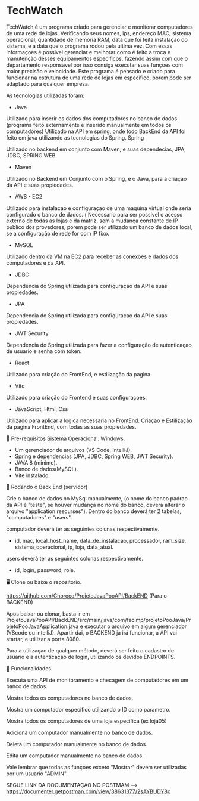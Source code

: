 # TechWatch

TechWatch é um programa criado para gerenciar e monitorar computadores de uma rede de lojas. Verificando seus nomes, ips, endereço MAC, sistema operacional, quantidade de memoria RAM, data que foi feita instalaçao do sistema, e a data que o programa rodou pela ultima vez. Com essas informaçoes é possivel gerenciar e melhorar como é feito a troca e manutenção desses equipamentos especificos, fazendo assim com que o departamento responsavel por isso consiga executar suas funçoes com maior precisão e velocidade. Este programa é pensado e criado para funcionar na estrutura de uma rede de lojas em especifico, porem pode ser adaptado para qualquer empresa.

As tecnologias utilizadas foram:

- Java

Utilizado para inserir os dados dos computadores no banco de dados (programa feito externamente e inserido manualmente em todos os computadores) Utilizado na API em spring, onde todo BackEnd da API foi feito em java utilizando as tecnologias do Spring. Spring

Utilizado no backend em conjunto com Maven, e suas dependecias, JPA, JDBC, SPRING WEB.

- Maven

Utilizado no Backend em Conjunto com o Spring, e o Java, para a criaçao da API e suas propiedades.

- AWS - EC2

Utilizado para instalaçao e configuraçao de uma maquina virtual onde seria configurado o banco de dados. ( Necessario para ser possivel o acesso externo de todas as lojas e da matriz, sem a mudança constante de IP publico dos provedores, porem pode ser utilizado um banco de dados local, se a configuração de rede for com IP fixo.

- MySQL

Utilizado dentro da VM na EC2 para receber as conexoes e dados dos computadores e da API.

- JDBC

Dependencia do Spring utilizada para configuraçao da API e suas propiedades.

- JPA

Dependencia do Spring utilizada para configuraçao da API e suas propiedades.

- JWT Security

Dependencia do Spring utilizada para fazer a configuração de autenticaçao de usuario e senha com token.

- React

Utilizado para criação do FrontEnd, e estilização da pagina.

- Vite

Utilizado para criação do Frontend e suas configuraçoes.

- JavaScript, Html, Css

Utilizado para aplicar a logica necessaria no FrontEnd. Criaçao e Estilização da pagina FrontEnd, com todas as suas propiedades.

🚀 Pré-requisitos Sistema Operacional: Windows.

- Um gerenciador de arquivos (VS Code, IntelliJ).
- Spring e dependencias (JPA, JDBC, Spring WEB, JWT Security).
- JAVA 8 (minimo).
- Banco de dados(MySQL). 
- Vite instalado.

🎲 Rodando o Back End (servidor)

Crie o banco de dados no MySql manualmente, (o nome do banco padrao da API é "teste", se houver mudança no nome do banco, deverá alterar o arquivo "application resourses"). Dentro do banco deverá ter 2 tabelas, "computadores" e "users".

computador deverá ter as seguintes colunas respectivamente.
- id, mac, local_host_name, data_de_instalacao, processador, ram_size, sistema_operacional, ip, loja, data_atual.

users deverá ter as seguintes colunas respectivamente.
- id, login, password, role.

🖥 Clone ou baixe o repositório.

https://github.com/Choroco/ProjetoJavaPooAPI/BackEND (Para o BACKEND)

Apos baixar ou clonar, basta ir em ProjetoJavaPooAPI/BackEND/src/main/java/com/facimp/projetoPooJava/ProjetoPooJavaApplication.java e executar o arquivo em algum gerenciador (VScode ou intelliJ). Apartir dai, o BACKEND ja irá funcionar, a API vai startar, e utilizar a porta 8080.

Para a utilizaçao de qualquer método, deverá ser feito o cadastro de usuario e a autenticaçao de login, utilizando os devidos ENDPOINTS.

🌟 Funcionalidades

Executa uma API de monitoramento e checagem de computadores em um banco de dados.

Mostra todos os computadores no banco de dados.

Mostra um computador específico utilizando o ID como parametro.

Mostra todos os computadores de uma loja especifica (ex loja05)

Adiciona um computador manualmente no banco de dados.

Deleta um computador manualmente no banco de dados.

Edita um computador manualmente no banco de dados.

Vale lembrar que todas as funçoes exceto "Mostrar" devem ser utilizadas por um usuario "ADMIN".

SEGUE LINK DA DOCUMENTAÇAO NO POSTMAM --> https://documenter.getpostman.com/view/38631377/2sAYBUDY8x
